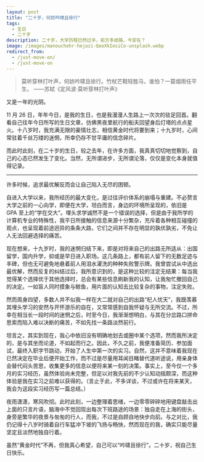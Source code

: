 ```yaml
---
layout: post
title: "二十岁，何妨吟啸且徐行"
tags:
  - 生日
  - 二十岁
description: 二十岁，大学历程已然过半，前方多歧路，今安在？
image: /images/manouchehr-hejazi-QeoXkIesiCo-unsplash.webp
redirect_from:
  - /just-move-on/
  - /just-move-on
---
```


> 莫听穿林打叶声，何妨吟啸且徐行。竹杖芒鞋轻胜马，谁怕？一蓑烟雨任平生。 ——苏轼《定风波·莫听穿林打叶声》

又是一年的光阴。

11 月 26 日，年年今日，是我的生日，也是我漫漫人生路上一次次的驻足回首。翻看自己往年今日所写的生日文章，彷佛黑夜里航行的船夫回望身后灯塔的点点星火。十八岁时，我充满无限的豪情壮志，相信黄金时代将要到来；十九岁时，心间常驻着千丝万缕的迷惘，所幸仍存不甘平庸的信念碎片。

而此时此刻，在二十岁的生日，较之去年，在许多方面，我真真切切地觉察到，自己的心态已然发生了变化。当然，无所谓进步，无所谓沦落，仅仅是变化本身就值得记录。

---

许多时候，追求最优解反而会让自己陷入无尽的困顿。

自进入大学以来，我所经历的最大变化，是过往评价体系的崩塌与重建。不必赘言大学之前的一心向学，即便在大学，坦白而言，身边的环境所呈现的，依旧是 GPA 至上的“学在交大”。埋头求学诚然不是一个错误的选择，但是由于我所学的计算机专业的特殊性，我平日所接触的信息来源十分繁杂，充斥着各种相互碰撞的观点，也呈现着前途迥异的条条大路，它们之间并不存在明显的孰优孰劣，不免让人无法回避选择的痛苦。

现在想来，十九岁时，我的迷惘归结下来，即是对将来自己的出路无所适从：出国留学，国内升学，抑或是早日进入职场。这几条路上，都有前人留下的无数足迹与丰碑，但也无可避免地悬着前人用泪水濯洗的种种失败警示牌。我曾尝试从中选出最优解，然而反复的纠结过后，我所意识到的，是这种比较的注定无结果：每当我觉得某个选择优于其他选择时，总会有某些信息刷新我的认知，让我匆忙撤回自己的决定。一如盲人同时摸象与鲸鱼，用片面的认知去比较复杂的事物，注定失败。

然而周身四望，多数人并不似我一样在大二就对自己的出路“杞人忧天”，我既羡慕其埋头学习的安然与开怀游乐的自在，又常常感到自我怀疑与无所交流。不过，所幸在相当长一段时间的迷惘之后，时至今日，我渐渐想明白，与其在分岔路口拼命思索而陷入难以决断的痛苦，不如先找一条路淡然前行。

坦言之，其实到现在，我心中依旧没有明确地划去或圈中某个选项，然而我所决定的，是与其坐而论道，不如起而行之。因此，不久之前，我便准备简历、参加面试，最终入职字节跳动，开始了人生中第一次的实习。自然，这并不意味着我现在已然决定在毕业后便开始工作，而不过是尽量用耳闻目睹替代道听途说，用亲身体会替代闷头苦思，收集更多的信息以便将来某一刻的决策。事实上，至今仅一个多月的实习经历，虽然体验尚未完整，但足以对我先前的不少认知动摇颇深，而这种体验是我在实习之前难以获得的。（言止于此，不多详谈，不过或许在将来某天，我会为这段实习经历写一篇总结。）

夜雨潇潇，寒风吹彻。此时此刻，一边整理着思绪，一边零零碎碎地用键盘敲击出上面的只言片语，脑海中不觉回现出每次下班路途的场景：独自走在上海的街头，身旁是繁华的夜景与匆匆的行人，而我，不过是自顾自地快步向前。与之对比，我仍记得十八岁时骑着自行车猛冲下坡的飞扬与畅快，然而现在的我，确实只能尽量坚定且淡然地独自行着。

虽然“黄金时代”不再，但我真心希望，自己可以“吟啸且徐行”。二十岁，祝自己生日快乐。
